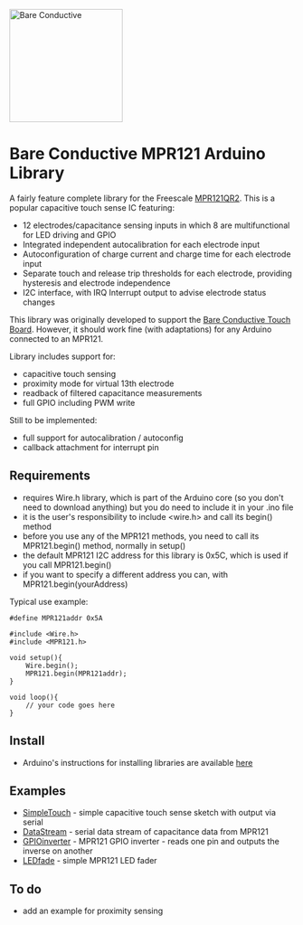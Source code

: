 <a href="http://www.bareconductive.com/"><img src="https://www.dropbox.com/s/5c4yatkrnqqbgrm/BareConductive.LOGO_553x221.jpg?dl=1" width="200px" alt="Bare Conductive" /></a>

# Bare Conductive MPR121 Arduino Library

A fairly feature complete library for the Freescale [MPR121QR2](http://www.freescale.com/files/sensors/doc/data_sheet/MPR121.pdf). This is a popular capacitive touch sense IC featuring:

* 12 electrodes/capacitance sensing inputs in which 8 are 
multifunctional for LED driving and GPIO
* Integrated independent autocalibration for each electrode input
* Autoconfiguration of charge current and charge time for each 
electrode input
* Separate touch and release trip thresholds for each electrode, 
providing hysteresis and electrode independence 
* I2C interface, with IRQ Interrupt output to advise electrode status 
changes

This library was originally developed to support the [Bare Conductive Touch Board](http://www.bareconductive.com/touch-board). However, it should work fine (with adaptations) for any Arduino connected to an MPR121.

Library includes support for:

* capacitive touch sensing
* proximity mode for virtual 13th electrode
* readback of filtered capacitance measurements
* full GPIO including PWM write

Still to be implemented:

* full support for autocalibration / autoconfig
* callback attachment for interrupt pin

## Requirements

* requires Wire.h library, which is part of the Arduino core (so you don't need to download anything) but you do need to include it in your .ino file
* it is the user's responsibility to include <wire.h> and  call its begin() method
* before you use any of the MPR121 methods, you need to call its MPR121.begin() method, normally in setup()
* the default MPR121 I2C address for this library is 0x5C, which is used if you call MPR121.begin()
* if you want to specify a different address you can, with MPR121.begin(yourAddress)

Typical use example:

```
#define MPR121addr 0x5A

#include <Wire.h>
#include <MPR121.h>

void setup(){
	Wire.begin();
	MPR121.begin(MPR121addr);
}

void loop(){
	// your code goes here
}
```

## Install

* Arduino's instructions for installing libraries are available [here](http://arduino.cc/en/Guide/Libraries)


## Examples

* [SimpleTouch](./MPR121/Examples/SimpleTouch/) - simple capacitive touch sense sketch with output via serial
* [DataStream](./MPR121/Examples/DataStream/) - serial data stream of capacitance data from MPR121
* [GPIOinverter](./MPR121/Examples/GPIOinverter/) - MPR121 GPIO inverter - reads one pin and outputs the inverse on another
* [LEDfade](./MPR121/Examples/LEDfade/) - simple MPR121 LED fader

## To do 
* add an example for proximity sensing